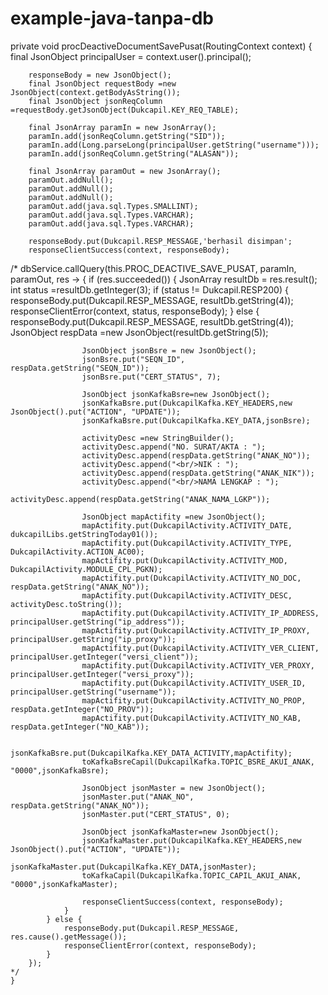 # example-java-tanpa-db



private void procDeactiveDocumentSavePusat(RoutingContext context) {
		final JsonObject principalUser = context.user().principal();

		responseBody = new JsonObject();
		final JsonObject requestBody =new JsonObject(context.getBodyAsString());
		final JsonObject jsonReqColumn =requestBody.getJsonObject(Dukcapil.KEY_REQ_TABLE);

		final JsonArray paramIn = new JsonArray();
		paramIn.add(jsonReqColumn.getString("SID"));
		paramIn.add(Long.parseLong(principalUser.getString("username")));
		paramIn.add(jsonReqColumn.getString("ALASAN"));

		final JsonArray paramOut = new JsonArray();
		paramOut.addNull();
		paramOut.addNull();
		paramOut.addNull();
		paramOut.add(java.sql.Types.SMALLINT);
		paramOut.add(java.sql.Types.VARCHAR);
		paramOut.add(java.sql.Types.VARCHAR);
		
		responseBody.put(Dukcapil.RESP_MESSAGE,'berhasil disimpan';
		responseClientSuccess(context, responseBody);
/*
		dbService.callQuery(this.PROC_DEACTIVE_SAVE_PUSAT, paramIn, paramOut, res -> {
			if (res.succeeded()) {
				JsonArray resultDb = res.result();
				int status =resultDb.getInteger(3);
				if (status != Dukcapil.RESP200) {
					responseBody.put(Dukcapil.RESP_MESSAGE, resultDb.getString(4));
					responseClientError(context, status, responseBody);
				} else {
					responseBody.put(Dukcapil.RESP_MESSAGE, resultDb.getString(4));
					JsonObject respData =new JsonObject(resultDb.getString(5));
					
					JsonObject jsonBsre = new JsonObject();
					jsonBsre.put("SEQN_ID", respData.getString("SEQN_ID"));
					jsonBsre.put("CERT_STATUS", 7);
					
					JsonObject jsonKafkaBsre=new JsonObject();
					jsonKafkaBsre.put(DukcapilKafka.KEY_HEADERS,new JsonObject().put("ACTION", "UPDATE"));
					jsonKafkaBsre.put(DukcapilKafka.KEY_DATA,jsonBsre);
					
					activityDesc =new StringBuilder();
					activityDesc.append("NO. SURAT/AKTA : ");
					activityDesc.append(respData.getString("ANAK_NO"));
					activityDesc.append("<br/>NIK : ");
					activityDesc.append(respData.getString("ANAK_NIK"));
					activityDesc.append("<br/>NAMA LENGKAP : ");
					activityDesc.append(respData.getString("ANAK_NAMA_LGKP"));
					
					JsonObject mapActifity =new JsonObject();
					mapActifity.put(DukcapilActivity.ACTIVITY_DATE, dukcapilLibs.getStringToday01());
					mapActifity.put(DukcapilActivity.ACTIVITY_TYPE, DukcapilActivity.ACTION_AC00);
					mapActifity.put(DukcapilActivity.ACTIVITY_MOD, DukcapilActivity.MODULE_CPL_PGKN);
					mapActifity.put(DukcapilActivity.ACTIVITY_NO_DOC, respData.getString("ANAK_NO"));
					mapActifity.put(DukcapilActivity.ACTIVITY_DESC, activityDesc.toString());
					mapActifity.put(DukcapilActivity.ACTIVITY_IP_ADDRESS, principalUser.getString("ip_address"));
					mapActifity.put(DukcapilActivity.ACTIVITY_IP_PROXY, principalUser.getString("ip_proxy"));
					mapActifity.put(DukcapilActivity.ACTIVITY_VER_CLIENT, principalUser.getInteger("versi_client"));
					mapActifity.put(DukcapilActivity.ACTIVITY_VER_PROXY, principalUser.getInteger("versi_proxy"));
					mapActifity.put(DukcapilActivity.ACTIVITY_USER_ID, principalUser.getString("username"));
					mapActifity.put(DukcapilActivity.ACTIVITY_NO_PROP, respData.getInteger("NO_PROV"));
					mapActifity.put(DukcapilActivity.ACTIVITY_NO_KAB, respData.getInteger("NO_KAB"));		
					
					jsonKafkaBsre.put(DukcapilKafka.KEY_DATA_ACTIVITY,mapActifity);
					toKafkaBsreCapil(DukcapilKafka.TOPIC_BSRE_AKUI_ANAK, "0000",jsonKafkaBsre);
					
					JsonObject jsonMaster = new JsonObject();
					jsonMaster.put("ANAK_NO", respData.getString("ANAK_NO"));
					jsonMaster.put("CERT_STATUS", 0);
					
					JsonObject jsonKafkaMaster=new JsonObject();
					jsonKafkaMaster.put(DukcapilKafka.KEY_HEADERS,new JsonObject().put("ACTION", "UPDATE"));
					jsonKafkaMaster.put(DukcapilKafka.KEY_DATA,jsonMaster);
					toKafkaCapil(DukcapilKafka.TOPIC_CAPIL_AKUI_ANAK, "0000",jsonKafkaMaster);
					
					responseClientSuccess(context, responseBody);
				}
			} else {
				responseBody.put(Dukcapil.RESP_MESSAGE, res.cause().getMessage());
				responseClientError(context, responseBody);
			}
		});
	*/
	}
